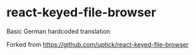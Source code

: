 # react-keyed-file-browser

Basic German hardcoded translation

Forked from https://github.com/uptick/react-keyed-file-browser
